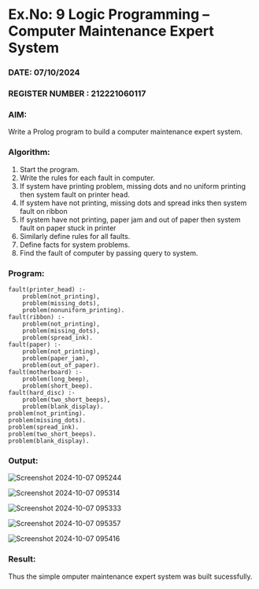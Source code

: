 # Ex.No: 9  Logic Programming –  Computer Maintenance Expert System
### DATE:  07/10/2024                                                                          
### REGISTER NUMBER : 212221060117
### AIM: 
Write a Prolog program to build a computer maintenance expert system.
###  Algorithm:
1. Start the program.
2. Write the rules for each fault in computer.
3. If system have printing problem, missing dots and no uniform printing then system fault on printer head.
4. If system have not printing, missing dots and spread inks then system fault on ribbon
5. If system have not printing, paper jam and out of paper then system fault on paper stuck in printer
6. Similarly define rules for all faults.
7. Define facts for system problems.
8. Find the fault of computer by passing query to system.
     
### Program:

```
fault(printer_head) :-
	problem(not_printing),
	problem(missing_dots),
	problem(nonuniform_printing).
fault(ribbon) :-
	problem(not_printing),
	problem(missing_dots),
	problem(spread_ink).
fault(paper) :-
	problem(not_printing),
	problem(paper_jam),
	problem(out_of_paper).
fault(motherboard) :-
	problem(long_beep),
	problem(short_beep).
fault(hard_disc) :-
	problem(two_short_beeps),
	problem(blank_display).
problem(not_printing).
problem(missing_dots).
problem(spread_ink).
problem(two_short_beeps).
problem(blank_display).
```


### Output:

![Screenshot 2024-10-07 095244](https://github.com/user-attachments/assets/432cfedf-fc99-4fa4-befd-bf84a623fc17)

![Screenshot 2024-10-07 095314](https://github.com/user-attachments/assets/55a7fece-8f8e-47ed-95af-d10dd324ff19)

![Screenshot 2024-10-07 095333](https://github.com/user-attachments/assets/7158859a-3a62-4b9b-b853-c5feb1a82bb3)

![Screenshot 2024-10-07 095357](https://github.com/user-attachments/assets/ce0ef70b-6ef4-4d9a-a59c-49d89a85c0c0)

![Screenshot 2024-10-07 095416](https://github.com/user-attachments/assets/ec2fd22b-d301-4627-89ee-aca5078a01e9)

### Result:
Thus the simple omputer maintenance expert system was built sucessfully.
